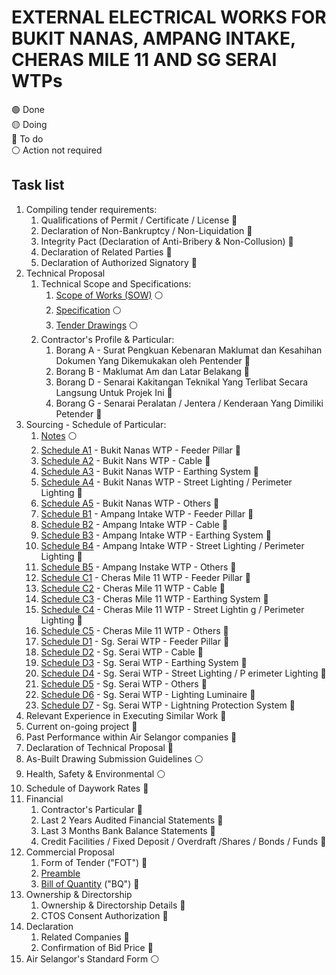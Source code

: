 # EXTERNAL ELECTRICAL WORKS FOR BUKIT NANAS, AMPANG INTAKE, CHERAS MILE 11 AND SG SERAI WTPs

:green_circle: Done  
:yellow_circle: Doing  
:red_circle: To do  
:white_circle: Action not required

## Task list

1. Compiling tender requirements: 
    1. Qualifications of Permit / Certificate / License :red_circle:
    1. Declaration of Non-Bankruptcy / Non-Liquidation :red_circle:
    1. Integrity Pact (Declaration of Anti-Bribery & Non-Collusion) :red_circle:
    1. Declaration of Related Parties :red_circle:
    1. Declaration of Authorized Signatory :red_circle:
1. Technical Proposal
    1. Technical Scope and Specifications: 
        1. [Scope of Works (SOW)](/schedule-of-particular/SOW%20-%20WTPs.pdf) :white_circle:
        1. [Specification](/schedule-of-particular/SPECIFICATION%20-%20WTPs.pdf) :white_circle:
        1. [Tender Drawings](/schedule-of-particular/DRAWING%20-%20WTPs.pdf) :white_circle:
    1. Contractor's Profile & Particular:
        1. Borang A - Surat Pengkuan Kebenaran Maklumat dan Kesahihan Dokumen Yang Dikemukakan oleh Pentender :red_circle:
        2. Borang B - Maklumat Am dan Latar Belakang :red_circle:
        3. Borang D - Senarai Kakitangan Teknikal Yang Terlibat Secara Langsung Untuk Projek Ini :red_circle:
        4. Borang G - Senarai Peralatan / Jentera / Kenderaan Yang Dimiliki Petender :red_circle:
1. Sourcing - Schedule of Particular:
    1. [Notes](/schedule-of-particular/1.%20Notes.pdf) :white_circle:
    2. [Schedule A1](/schedule-of-particular/A1.pdf) - Bukit Nanas WTP - Feeder Pillar :red_circle:
    3. [Schedule A2](/schedule-of-particular/A2.pdf) - Bukit Nans WTP - Cable :red_circle:
    4. [Schedule A3](/schedule-of-particular/A3.pdf) - Bukit Nanas WTP - Earthing System :red_circle:
    5. [Schedule A4](/schedule-of-particular/A4.pdf) - Bukit Nanas WTP - Street Lighting /    Perimeter Lighting :red_circle:
    6. [Schedule A5](/schedule-of-particular/A5.pdf) - Bukit Nanas WTP - Others :red_circle:
    7. [Schedule B1](/schedule-of-particular/B1.pdf) - Ampang Intake WTP - Feeder Pillar :red_circle:
    8. [Schedule B2](/schedule-of-particular/B2.pdf) - Ampang Intake WTP - Cable :red_circle:
    9. [Schedule B3](/schedule-of-particular/B3.pdf) - Ampang Intake WTP - Earthing System :red_circle:
    10. [Schedule B4](/schedule-of-particular/B4.pdf) - Ampang Intake WTP - Street Lighting    / Perimeter Lighting :red_circle:
    11. [Schedule B5](/schedule-of-particular/B5.pdf) - Ampang Instake WTP - Others :red_circle:
    12. [Schedule C1](/schedule-of-particular/C1.pdf) - Cheras Mile 11 WTP - Feeder Pillar :red_circle: 
    13. [Schedule C2](/schedule-of-particular/C2.pdf) - Cheras Mile 11 WTP - Cable :red_circle: 
    14. [Schedule C3](/schedule-of-particular/C3.pdf) - Cheras Mile 11 WTP - Earthing System :red_circle:
    15. [Schedule C4](/schedule-of-particular/C4.pdf) - Cheras Mile 11 WTP - Street Lightin   g / Perimeter Lighting :red_circle:
    16. [Schedule C5](/schedule-of-particular/C5.pdf) - Cheras Mile 11 WTP - Others :red_circle:
    17. [Schedule D1](/schedule-of-particular/D1.pdf) - Sg. Serai WTP - Feeder Pillar :red_circle:
    18. [Schedule D2](/schedule-of-particular/D2.pdf) - Sg. Serai WTP - Cable :red_circle:
    19. [Schedule D3](/schedule-of-particular/D3.pdf) - Sg. Serai WTP - Earthing System :red_circle:
    20. [Schedule D4](/schedule-of-particular/D4.pdf) - Sg. Serai WTP - Street Lighting / P   erimeter Lighting :red_circle:
    21. [Schedule D5](/schedule-of-particular/D5.pdf) - Sg. Serai WTP - Others :red_circle:
    22. [Schedule D6](/schedule-of-particular/D6.pdf) - Sg. Serai WTP - Lighting Luminaire :red_circle:
    23. [Schedule D7](/schedule-of-particular/D7.pdf) - Sg. Serai WTP - Lightning Protection System :red_circle:
1. Relevant Experience in Executing Similar Work :red_circle:
1. Current on-going project :red_circle:
1. Past Performance within Air Selangor companies :red_circle:
1. Declaration of Technical Proposal :red_circle:
1. As-Built Drawing Submission Guidelines :white_circle:
1. Health, Safety & Environmental :white_circle:
1. Schedule of Daywork Rates :red_circle:
1. Financial
    1. Contractor's Particular :red_circle:
    1. Last 2 Years Audited Financial Statements  :red_circle:
    1. Last 3 Months Bank Balance Statements  :red_circle:
    1. Credit Facilities / Fixed Deposit / Overdraft /Shares / Bonds / Funds  :red_circle:
1. Commercial Proposal
    1. Form of Tender ("FOT") :red_circle:
    1. [Preamble](/schedule-of-particular/Preamble%20to%20BQ%20R1.pdf)
    1. [Bill of Quantity](/schedule-of-particular/BQ%20Normal%20-%20CW-2023-003.xlsm) ("BQ") :red_circle:
1. Ownership & Directorship
    1. Ownership & Directorship Details :red_circle:
    1. CTOS Consent Authorization :red_circle:
1. Declaration
    1. Related Companies :red_circle:
    1. Confirmation of Bid Price :red_circle:
1. Air Selangor's Standard Form :white_circle:
